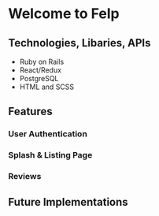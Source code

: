 # Welcome to Felp


## Technologies, Libaries, APIs
* Ruby on Rails
* React/Redux
* PostgreSQL
* HTML and SCSS

## Features

### User Authentication

### Splash & Listing Page

### Reviews

## Future Implementations
